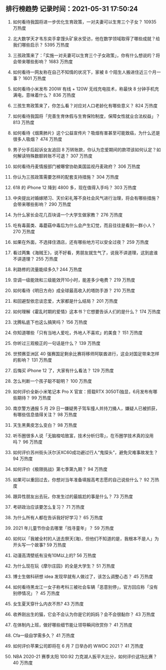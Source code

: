 
## 排行榜趋势 记录时间：2021-05-31 17:50:24
  
  1. 如何看待我国将进一步优化生育政策，一对夫妻可以生育三个子女？ 10935 万热度
    
  2. 北大数学天才韦东奕手拿馒头矿泉水受访，他在数学领域取得了哪些成就？给我们哪些启示？ 5395 万热度
    
  3. 三孩政策来了：「实施一对夫妻可以生育三个子女政策」，你有什么想说的？将会带来哪些影响？ 1683 万热度
    
  4. 如何看待一网友称在自己不知情的状况下，家被 8 个陌生人搬进住近三个月一事？ 1601 万热度
    
  5. 如何看待小米发布 200W 有线 + 120W 无线充电技术，称最快 8 分钟手机充满电，意味着什么？ 836 万热度
    
  6. 三孩生育政策来了，你怎么看？对应对人口老龄化有哪些意义？ 824 万热度
    
  7. 如何看待我国将「完善生育休假与生育保险制度，保障女性就业合法权益」？ 813 万热度
    
  8. 如何看待《烟熏肺片》这个公益宣传片？吸烟有害甚至可能致癌，为什么还是很多人吸烟？ 474 万热度
    
  9. 男子分手后起诉女友追回 8 万转账款，你认为恋爱期间的款项该如何认定？如何解读特殊数额转账不可退？ 307 万热度
    
  10. 如何看待丹麦情报部门被曝曾协助美国监视丹麦政府？ 306 万热度
    
  11. 你认为三孩政策需要怎样的配套支持措施？ 304 万热度
    
  12. 618 的 iPhone 12 降到 4800 多，现在值得入手吗？ 303 万热度
    
  13. 中央提出对婚嫁陋习、天价彩礼等不良社会风气进行治理，将会有哪些措施？会带来哪些影响？ 290 万热度
    
  14. 为什么家长会花几百块请一个大学生做家教？ 276 万热度
    
  15. 吃有毒菌类、毒蘑菇中毒后为什么会产生幻觉，而且往往是看到一群小人？ 270 万热度
    
  16. 如果在外面，不选择住酒店，还有哪些地方可以安全过夜？ 259 万热度
    
  17. 看过两集《海贼王》，说不好看，男朋友就生气了，说我不讲道理，这到底谁不讲道理？ 255 万热度
    
  18. 利路修的流量能续多久? 244 万热度
    
  19. 空调一级能效和三级能效开10小时，能差多少电费？ 219 万热度
    
  20. 如何看待《明日方舟》成全球最高收入的塔防手游？ 210 万热度
    
  21. 和回避型依恋谈恋爱，大家都是什么结局？ 201 万热度
    
  22. 如何理解《霍乱时期的爱情》这本书？它想要告诉人们的是什么？ 174 万热度
    
  23. 沈腾私底下也这么搞笑吗？ 156 万热度
    
  24. 你知道哪些「只有当地人爱吃，外地人不喜欢」的美食？ 151 万热度
    
  25. 你听过三观极正的一句话是什么？ 139 万热度
    
  26. 世预赛亚洲区 40 强赛国足剩余比赛将移师阿联酋进行，这会对国足带来怎样的影响？ 131 万热度
    
  27. 后悔买 iPhone 12 了，大家有什么看法？ 129 万热度
    
  28. 怎么判断一个孩子聪不聪明？ 100 万热度
    
  29. 如何评价全新小米笔记本 Pro X 官宣：搭载RTX 3050Ti独显，6月发布有哪些期待？ 99 万热度
    
  30. 南京警方通报 5 月 29 日一嫌疑男子驾车撞人并持刀捅人，嫌疑人已被抓获，有哪些信息值得关注？ 98 万热度
    
  31. 天生黑黄皮怎么变白？ 98 万热度
    
  32. 听币圈很多人说「无脑梭哈致富，技术分析归零」，在币圈学技术真的没用吗？ 96 万热度
    
  33. 如何评价苏州街头沃尔沃XC60成功避过行人“鬼探头”，避免灾难事故发生？ 94 万热度
    
  34. 如何评价《极限挑战》第七季第九期？ 94 万热度
    
  35. 如果可以重回过去，你想对当年准备填报高考志愿的自己说些什么？ 92 万热度
    
  36. 跟异性朋友出去玩，你发生过的最尴尬的事是什么？ 73 万热度
    
  37. 考研政治应该要怎么复习？ 71 万热度
    
  38. 为什么所有人都在告诉我好好学习？ 65 万热度
    
  39. 2021 年儿童节你会去哪里「找寻童年」？ 59 万热度
    
  40. 如何以「我被全村的人送去祭天(海)，但他们不知道的是，我根本不是人」为开头写一个故事? 59 万热度
    
  41. 动漫高清壁纸有没有10M以上的? 56 万热度
    
  42. 为什么现在玩《摩尔庄园》的全是大学生？ 51 万热度
    
  43. 博士生做科研想 idea 发现早就有人做过了，该怎么调整心态？ 45 万热度
    
  44. 如何看待黑龙江一女子称考科三被社会车辆「恶意别停」，官方回应称「没有别停情况」？ 45 万热度
    
  45. 女生夏天穿什么内衣不热? 43 万热度
    
  46. 收养刚出生的猫，它会不会认为你是它的妈妈？会不会很黏你？ 43 万热度
    
  47. 在体制内上班，做好哪些细节能让领导瞬间欣赏你？ 41 万热度
    
  48. Cfa一级自学需多久？ 41 万热度
    
  49. 如何评价苹果公司即将在 6 月 7 日举办的 WWDC 2021？ 41 万热度
    
  50. NBA 2020-21 赛季太阳 100:92 力克湖人扳平大比分，如何评价这场比赛？ 40 万热度
    